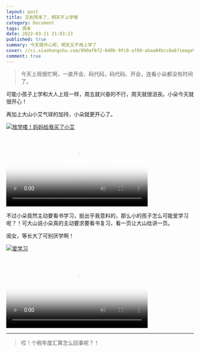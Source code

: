 ```yaml
---
layout: post
title: 又到周末了，明天不上学喽
category: Document
tags: 周末
date: 2022-03-11 21:03:13
published: true
summary: 今天很开心呢，明天又不用上学了
cover: //ci.xiaohongshu.com/890af6f2-6d0b-9fc0-af89-abaa04bcc8a6?imageView2/2/w/1080/format/jpg
comment: true
---
```


> 今天上班很忙啊，一直开会、码代码，码代码、开会，连看小朵都没有时间了。

可能小孩子上学和大人上班一样，周五就兴奋的不行，周天就很沮丧。小朵今天就很开心！

再加上大山小艾气球的加持，小朵就更开心了。

[![放学喽！妈妈给我买了小艾](//ci.xiaohongshu.com/890af6f2-6d0b-9fc0-af89-abaa04bcc8a6?imageView2/2/w/1080/format/jpg)](https://www.xiaohongshu.com/discovery/item/622d963300000000210361d7)

<video class="xhs_video" controls="controls" objectfit="contain" width="380px" poster="//ci.xiaohongshu.com/890af6f2-6d0b-9fc0-af89-abaa04bcc8a6?imageView2/2/w/1080/format/jpg" src="622d963300000000210361d7"></video>

不过小朵竟然主动要看书学习，挺出乎我意料的，那么小的孩子怎么可能爱学习呢？！可大山说小朵真的主动要求要看书复习，看一页让大山给讲一页。

闺女，等长大了可别厌学啊！

[![爱学习](//ci.xiaohongshu.com/9cb9a228-9e80-f36e-7623-e5b6c31e9e2b?imageView2/2/w/1080/format/jpg)](https://www.xiaohongshu.com/discovery/item/622d9662000000000102a318)

<video class="xhs_video" controls="controls" objectfit="contain" width="380px" poster="//ci.xiaohongshu.com/9cb9a228-9e80-f36e-7623-e5b6c31e9e2b?imageView2/2/w/1080/format/jpg" src="622d9662000000000102a318"></video>

---

> 哎！个税年度汇算怎么回事呢？！

